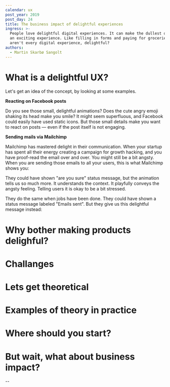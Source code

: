 ```yaml
---
calendar: ux
post_year: 2019
post_day: 24
title: The business impact of delightful experiences
ingress: >-
  People love delightful digital experiences. It can make the dullest of tasks —
  an exciting experience. Like filling in forms and paying for groceries. So why
  aren't every digital experience, delightful?
authors:
  - Martin Skarbø Sangolt
---
```

# What is a delightful UX?

Let's get an idea of the concept, by looking at some examples.

**Reacting on Facebook posts**

Do you see those small, delightful animations? Does the cute angry emoji shaking its head make you smile? It might seem superfluous, and Facebook could easily have used static icons. But those small details make you want to react on posts — even if the post itself is not engaging.



**Sending mails via Mailchimp**

Mailchimp has mastered delight in their communication. When your startup has spent all their energy creating a campaign for growth hacking, and you have proof-read the email over and over. You might still be a bit angsty. When you are sending those emails to all your users, this is what Mailchimp shows you:



They could have shown "are you sure" status message, but the animation tells us so much more. It understands the context. It playfully conveys the angsty feeling. Telling users it is okay to be a bit stressed.



They do the same when jobs have been done. They could have shown a status message labeled "Emails sent". But they give us this delightful message instead:



# Why bother making products delighful?

# Challanges

# Lets get theoretical

# Examples of theory in practice

# Where should you start?

# But wait, what about business impact?

\--
